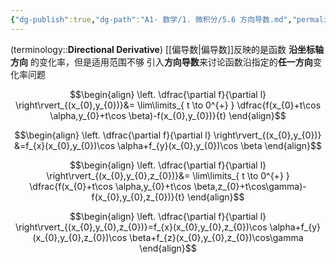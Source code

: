 ```yaml
---
{"dg-publish":true,"dg-path":"A1- 数学/1. 微积分/5.6 方向导数.md","permalink":"/A1- 数学/1. 微积分/5.6 方向导数/","dgPassFrontmatter":true,"noteIcon":"","created":"2024-05-21T15:20:28.000+08:00","updated":"2025-06-13T17:31:34.000+08:00"}
---
```



(terminology::**Directional Derivative**)
[[偏导数\|偏导数]]反映的是函数 **沿坐标轴方向** 的变化率，但是适用范围不够
引入**方向导数**来讨论函数沿指定的**任一方向**变化率问题

$$\begin{align}
\left. \dfrac{\partial f}{\partial l}  \right\rvert_{(x_{0},y_{0})}&= \lim\limits_{ t \to 0^{+} }  \dfrac{f(x_{0}+t\cos \alpha,y_{0}+t\cos \beta)-f(x_{0},y_{0})}{t}
\end{align}$$

$$\begin{align}
\left. \dfrac{\partial f}{\partial l}  \right\rvert_{(x_{0},y_{0})} &=f_{x}(x_{0},y_{0})\cos \alpha+f_{y}(x_{0},y_{0})\cos \beta
\end{align}$$

$$\begin{align}
\left. \dfrac{\partial f}{\partial l}  \right\rvert_{(x_{0},y_{0},z_{0})}&= \lim\limits_{ t \to 0^{+} }  \dfrac{f(x_{0}+t\cos \alpha,y_{0}+t\cos \beta,z_{0}+t\cos\gamma)-f(x_{0},y_{0},z_{0})}{t}
\end{align}$$

$$\begin{align}
\left. \dfrac{\partial f}{\partial l}  \right\rvert_{(x_{0},y_{0},z_{0})}=f_{x}(x_{0},y_{0},z_{0})\cos \alpha+f_{y}(x_{0},y_{0},z_{0})\cos \beta+f_{z}(x_{0},y_{0},z_{0})\cos\gamma
\end{align}$$

